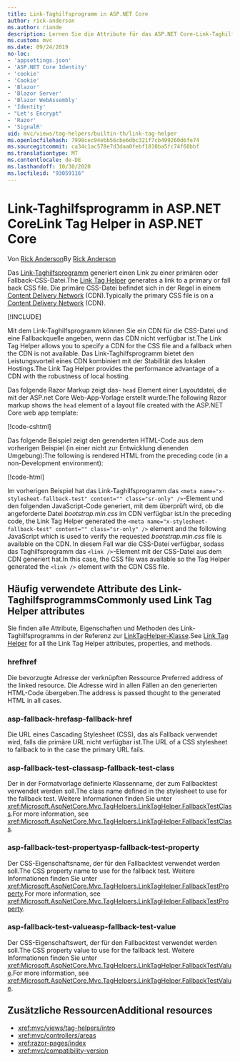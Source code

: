 ```yaml
---
title: Link-Taghilfsprogramm in ASP.NET Core
author: rick-anderson
ms.author: riande
description: Lernen Sie die Attribute für das ASP.NET Core-Link-Taghilfsprogramm kennen, und erfahren Sie, welche Rolle jedes Attribut bei der Erweiterung des Verhaltens des HTML-Linktags spielt.
ms.custom: mvc
ms.date: 09/24/2019
no-loc:
- 'appsettings.json'
- 'ASP.NET Core Identity'
- 'cookie'
- 'Cookie'
- 'Blazor'
- 'Blazor Server'
- 'Blazor WebAssembly'
- 'Identity'
- "Let's Encrypt"
- 'Razor'
- 'SignalR'
uid: mvc/views/tag-helpers/builtin-th/link-tag-helper
ms.openlocfilehash: 7998cec94ebb56cbe6dbc321f7cb499260d6fe74
ms.sourcegitcommit: ca34c1ac578e7d3daa0febf1810ba5fc74f60bbf
ms.translationtype: MT
ms.contentlocale: de-DE
ms.lasthandoff: 10/30/2020
ms.locfileid: "93059116"
---
```

# <a name="link-tag-helper-in-aspnet-core"></a><span data-ttu-id="a9f5b-103">Link-Taghilfsprogramm in ASP.NET Core</span><span class="sxs-lookup"><span data-stu-id="a9f5b-103">Link Tag Helper in ASP.NET Core</span></span>

<span data-ttu-id="a9f5b-104">Von [Rick Anderson](https://twitter.com/RickAndMSFT)</span><span class="sxs-lookup"><span data-stu-id="a9f5b-104">By [Rick Anderson](https://twitter.com/RickAndMSFT)</span></span>

<span data-ttu-id="a9f5b-105">Das [Link-Taghilfsprogramm](xref:Microsoft.AspNetCore.Mvc.TagHelpers.LinkTagHelper) generiert einen Link zu einer primären oder Fallback-CSS-Datei.</span><span class="sxs-lookup"><span data-stu-id="a9f5b-105">The [Link Tag Helper](xref:Microsoft.AspNetCore.Mvc.TagHelpers.LinkTagHelper) generates a link to a primary or fall back CSS file.</span></span> <span data-ttu-id="a9f5b-106">Die primäre CSS-Datei befindet sich in der Regel in einem [Content Delivery Network](/office365/enterprise/content-delivery-networks#what-exactly-is-a-cdn) (CDN).</span><span class="sxs-lookup"><span data-stu-id="a9f5b-106">Typically the primary CSS file is on a [Content Delivery Network](/office365/enterprise/content-delivery-networks#what-exactly-is-a-cdn) (CDN).</span></span>

[!INCLUDE[](~/includes/cdn.md)]

<span data-ttu-id="a9f5b-107">Mit dem Link-Taghilfsprogramm können Sie ein CDN für die CSS-Datei und eine Fallbackquelle angeben, wenn das CDN nicht verfügbar ist.</span><span class="sxs-lookup"><span data-stu-id="a9f5b-107">The Link Tag Helper allows you to specify a CDN for the CSS file and a fallback when the CDN is not available.</span></span> <span data-ttu-id="a9f5b-108">Das Link-Taghilfsprogramm bietet den Leistungsvorteil eines CDN kombiniert mit der Stabilität des lokalen Hostings.</span><span class="sxs-lookup"><span data-stu-id="a9f5b-108">The Link Tag Helper provides the performance advantage of a CDN with the robustness of local hosting.</span></span>

<span data-ttu-id="a9f5b-109">Das folgende Razor Markup zeigt das- `head` Element einer Layoutdatei, die mit der ASP.net Core Web-App-Vorlage erstellt wurde:</span><span class="sxs-lookup"><span data-stu-id="a9f5b-109">The following Razor markup shows the `head` element of a layout file created with the ASP.NET Core web app template:</span></span>

[!code-cshtml[](link-tag-helper/sample/_Layout.cshtml?name=snippet)]

<span data-ttu-id="a9f5b-110">Das folgende Beispiel zeigt den gerenderten HTML-Code aus dem vorherigen Beispiel (in einer nicht zur Entwicklung dienenden Umgebung):</span><span class="sxs-lookup"><span data-stu-id="a9f5b-110">The following is rendered HTML from the preceding code (in a non-Development environment):</span></span>

[!code-html[](link-tag-helper/sample/HtmlPage1.html)]

<span data-ttu-id="a9f5b-111">Im vorherigen Beispiel hat das Link-Taghilfsprogramm das `<meta name="x-stylesheet-fallback-test" content="" class="sr-only" />`-Element und den folgenden JavaScript-Code generiert, mit dem überprüft wird, ob die angeforderte Datei *bootstrap.min.css* im CDN verfügbar ist.</span><span class="sxs-lookup"><span data-stu-id="a9f5b-111">In the preceding code, the Link Tag Helper generated the `<meta name="x-stylesheet-fallback-test" content="" class="sr-only" />` element and the following JavaScript which is used to verify the requested *bootstrap.min.css* file is available on the CDN.</span></span> <span data-ttu-id="a9f5b-112">In diesem Fall war die CSS-Datei verfügbar, sodass das Taghilfsprogramm das `<link />`-Element mit der CSS-Datei aus dem CDN generiert hat.</span><span class="sxs-lookup"><span data-stu-id="a9f5b-112">In this case, the CSS file was available so the Tag Helper generated the `<link />` element with the CDN CSS file.</span></span>

## <a name="commonly-used-link-tag-helper-attributes"></a><span data-ttu-id="a9f5b-113">Häufig verwendete Attribute des Link-Taghilfsprogramms</span><span class="sxs-lookup"><span data-stu-id="a9f5b-113">Commonly used Link Tag Helper attributes</span></span>

<span data-ttu-id="a9f5b-114">Sie finden alle Attribute, Eigenschaften und Methoden des Link-Taghilfsprogramms in der Referenz zur [LinkTagHelper-Klasse](xref:Microsoft.AspNetCore.Mvc.TagHelpers.LinkTagHelper).</span><span class="sxs-lookup"><span data-stu-id="a9f5b-114">See [Link Tag Helper](xref:Microsoft.AspNetCore.Mvc.TagHelpers.LinkTagHelper)  for all the Link Tag Helper attributes, properties, and methods.</span></span>

### <a name="href"></a><span data-ttu-id="a9f5b-115">href</span><span class="sxs-lookup"><span data-stu-id="a9f5b-115">href</span></span>

<span data-ttu-id="a9f5b-116">Die bevorzugte Adresse der verknüpften Ressource.</span><span class="sxs-lookup"><span data-stu-id="a9f5b-116">Preferred address of the linked resource.</span></span> <span data-ttu-id="a9f5b-117">Die Adresse wird in allen Fällen an den generierten HTML-Code übergeben.</span><span class="sxs-lookup"><span data-stu-id="a9f5b-117">The address is passed thought to the generated HTML in all cases.</span></span>

### <a name="asp-fallback-href"></a><span data-ttu-id="a9f5b-118">asp-fallback-href</span><span class="sxs-lookup"><span data-stu-id="a9f5b-118">asp-fallback-href</span></span>

<span data-ttu-id="a9f5b-119">Die URL eines Cascading Stylesheet (CSS), das als Fallback verwendet wird, falls die primäre URL nicht verfügbar ist.</span><span class="sxs-lookup"><span data-stu-id="a9f5b-119">The URL of a CSS stylesheet to fallback to in the case the primary URL fails.</span></span>

### <a name="asp-fallback-test-class"></a><span data-ttu-id="a9f5b-120">asp-fallback-test-class</span><span class="sxs-lookup"><span data-stu-id="a9f5b-120">asp-fallback-test-class</span></span>

<span data-ttu-id="a9f5b-121">Der in der Formatvorlage definierte Klassenname, der zum Fallbacktest verwendet werden soll.</span><span class="sxs-lookup"><span data-stu-id="a9f5b-121">The class name defined in the stylesheet to use for the fallback test.</span></span> <span data-ttu-id="a9f5b-122">Weitere Informationen finden Sie unter <xref:Microsoft.AspNetCore.Mvc.TagHelpers.LinkTagHelper.FallbackTestClass>.</span><span class="sxs-lookup"><span data-stu-id="a9f5b-122">For more information, see <xref:Microsoft.AspNetCore.Mvc.TagHelpers.LinkTagHelper.FallbackTestClass>.</span></span>

### <a name="asp-fallback-test-property"></a><span data-ttu-id="a9f5b-123">asp-fallback-test-property</span><span class="sxs-lookup"><span data-stu-id="a9f5b-123">asp-fallback-test-property</span></span>

<span data-ttu-id="a9f5b-124">Der CSS-Eigenschaftsname, der für den Fallbacktest verwendet werden soll.</span><span class="sxs-lookup"><span data-stu-id="a9f5b-124">The CSS property name to use for the fallback test.</span></span> <span data-ttu-id="a9f5b-125">Weitere Informationen finden Sie unter <xref:Microsoft.AspNetCore.Mvc.TagHelpers.LinkTagHelper.FallbackTestProperty>.</span><span class="sxs-lookup"><span data-stu-id="a9f5b-125">For more information, see <xref:Microsoft.AspNetCore.Mvc.TagHelpers.LinkTagHelper.FallbackTestProperty>.</span></span>

### <a name="asp-fallback-test-value"></a><span data-ttu-id="a9f5b-126">asp-fallback-test-value</span><span class="sxs-lookup"><span data-stu-id="a9f5b-126">asp-fallback-test-value</span></span>

<span data-ttu-id="a9f5b-127">Der CSS-Eigenschaftswert, der für den Fallbacktest verwendet werden soll.</span><span class="sxs-lookup"><span data-stu-id="a9f5b-127">The CSS property value to use for the fallback test.</span></span> <span data-ttu-id="a9f5b-128">Weitere Informationen finden Sie unter <xref:Microsoft.AspNetCore.Mvc.TagHelpers.LinkTagHelper.FallbackTestValue>.</span><span class="sxs-lookup"><span data-stu-id="a9f5b-128">For more information, see <xref:Microsoft.AspNetCore.Mvc.TagHelpers.LinkTagHelper.FallbackTestValue>.</span></span>

## <a name="additional-resources"></a><span data-ttu-id="a9f5b-129">Zusätzliche Ressourcen</span><span class="sxs-lookup"><span data-stu-id="a9f5b-129">Additional resources</span></span>

* <xref:mvc/views/tag-helpers/intro>
* <xref:mvc/controllers/areas>
* <xref:razor-pages/index>
* <xref:mvc/compatibility-version>
